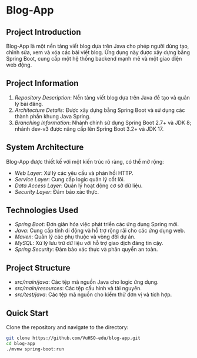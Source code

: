 
# Blog-App

## Project Introduction
Blog-App là một nền tảng viết blog dựa trên Java cho phép người dùng tạo, chỉnh sửa, xem và xóa các bài viết blog. Ứng dụng này được xây dựng bằng Spring Boot, cung cấp một hệ thống backend mạnh mẽ và một giao diện web động.

## Project Information

1. *Repository Description*: Nền tảng viết blog dựa trên Java để tạo và quản lý bài đăng.
2. *Architecture Details*: Được xây dựng bằng Spring Boot và sử dụng các thành phần khung Java Spring.
3. *Branching Information*: Nhánh chính sử dụng Spring Boot 2.7+ và JDK 8; nhánh dev-v3 được nâng cấp lên Spring Boot 3.2+ và JDK 17.

## System Architecture
Blog-App được thiết kế với một kiến ​​trúc rõ ràng, có thể mở rộng:
- *Web Layer*: Xử lý các yêu cầu và phản hồi HTTP.
- *Service Layer*: Cung cấp logic quản lý cốt lõi.
- *Data Access Layer*: Quản lý hoạt động cơ sở dữ liệu.
- *Security Layer*: Đảm bảo xác thực.

## Technologies Used
- *Spring Boot*: Đơn giản hóa việc phát triển các ứng dụng Spring mới.
- *Java*: Cung cấp tính di động và hỗ trợ rộng rãi cho các ứng dụng web.
- *Maven*: Quản lý các phụ thuộc và vòng đời dự án.
- *MySQL*:  Xử lý lưu trữ dữ liệu với hỗ trợ giao dịch đáng tin cậy.
- *Spring Security*: Đảm bảo xác thực và phân quyền an toàn.

## Project Structure
- *src/main/java*: Các tệp mã nguồn Java cho logic ứng dụng.
- *src/main/resources*: Các tệp cấu hình và tài nguyên.
- *src/test/java*: Các tệp mã nguồn cho kiểm thử đơn vị và tích hợp.

## Quick Start
Clone the repository and navigate to the directory:
```bash
git clone https://github.com/VuHSO-edu/blog-app.git
cd blog-app
./mvnw spring-boot:run


